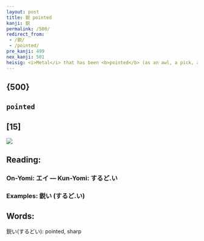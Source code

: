 ```yaml
---
layout: post
title: 鋭 pointed
kanji: 鋭
permalink: /500/
redirect_from:
 - /鋭/
 - /pointed/
pre_kanji: 499
nex_kanji: 501
heisig: <i>Metal</i> that has been <b>pointed</b> (as an awl, a pick, a nail, or a knife) tends to serve the <i>devil's</i> purposes as well as civilization's: our tools are also our weapons.
---
```


## {500}

## `pointed`

## [15]

<div class="stroke"><img src="E98BAD.png" /></div>

## Reading:

### On-Yomi: エイ &mdash; Kun-Yomi: するど.い

### Examples: 鋭い (するど.い)

## Words:

鋭い(するどい): pointed, sharp
